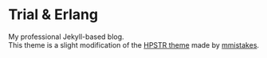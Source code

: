 # Trial & Erlang

My professional Jekyll-based blog.  
This theme is a slight modification of the [HPSTR theme](https://github.com/mmistakes/hpstr-jekyll-theme) made by [mmistakes](https://github.com/mmistakes).
